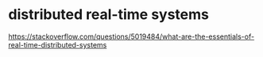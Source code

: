# distributed real-time systems

https://stackoverflow.com/questions/5019484/what-are-the-essentials-of-real-time-distributed-systems
